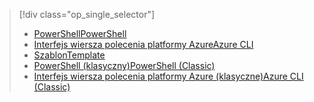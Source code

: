 > [!div class="op_single_selector"]
> * [<span data-ttu-id="12685-101">PowerShell</span><span class="sxs-lookup"><span data-stu-id="12685-101">PowerShell</span></span>](../articles/virtual-network/virtual-network-deploy-multinic-arm-ps.md)
> * [<span data-ttu-id="12685-102">Interfejs wiersza polecenia platformy Azure</span><span class="sxs-lookup"><span data-stu-id="12685-102">Azure CLI</span></span>](../articles/virtual-network/virtual-network-deploy-multinic-arm-cli.md)
> * [<span data-ttu-id="12685-103">Szablon</span><span class="sxs-lookup"><span data-stu-id="12685-103">Template</span></span>](../articles/virtual-network/virtual-network-deploy-multinic-arm-template.md)
> * [<span data-ttu-id="12685-104">PowerShell (klasyczny)</span><span class="sxs-lookup"><span data-stu-id="12685-104">PowerShell (Classic)</span></span>](../articles/virtual-network/virtual-network-deploy-multinic-classic-ps.md)
> * [<span data-ttu-id="12685-105">Interfejs wiersza polecenia platformy Azure (klasyczne)</span><span class="sxs-lookup"><span data-stu-id="12685-105">Azure CLI (Classic)</span></span>](../articles/virtual-network/virtual-network-deploy-multinic-classic-cli.md)
